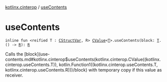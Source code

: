 [kotlinx.cinterop](index.md) / [useContents](./use-contents.md)

# useContents

`inline fun <reified T : `[`CStructVar`](-c-struct-var/index.md)`, R> `[`CValue`](-c-value/index.md)`<`[`T`](use-contents.md#T)`>.useContents(block: `[`T`](use-contents.md#T)`.() -> `[`R`](use-contents.md#R)`): `[`R`](use-contents.md#R)

Calls the [block](use-contents.md#kotlinx.cinterop$useContents(kotlinx.cinterop.CValue((kotlinx.cinterop.useContents.T)), kotlin.Function1((kotlinx.cinterop.useContents.T, kotlinx.cinterop.useContents.R)))/block) with temporary copy if this value as receiver.


